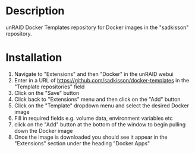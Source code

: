 Description
===========
unRAID Docker Templates repository for Docker images in the "sadkisson" repository.

Installation
============
1. Navigate to "Extensions" and then "Docker" in the unRAID webui
2. Enter in a URL of https://github.com/sadkisson/docker-templates in the "Template repositories" field
3. Click on the "Save" button
4. Click back to "Extensions" menu and then click on the "Add" button
5. Click on the "Template" dropdown menu and select the desired Docker image
6. Fill in required fields e.g. volume data, environment variables etc
7. click on the "Add" button at the bottom of the window to begin pulling down the Docker image
8. Once the image is downloaded you should see it appear in the "Extensions" section under the heading "Docker Apps"

